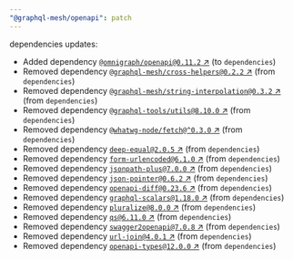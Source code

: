 ```yaml
---
"@graphql-mesh/openapi": patch
---
```


dependencies updates: 

- Added dependency [`@omnigraph/openapi@0.11.2` ↗︎](https://www.npmjs.com/package/@omnigraph/openapi/v/0.11.2) (to `dependencies`)
- Removed dependency [`@graphql-mesh/cross-helpers@0.2.2` ↗︎](https://www.npmjs.com/package/@graphql-mesh/cross-helpers/v/0.2.2) (from `dependencies`)
- Removed dependency [`@graphql-mesh/string-interpolation@0.3.2` ↗︎](https://www.npmjs.com/package/@graphql-mesh/string-interpolation/v/0.3.2) (from `dependencies`)
- Removed dependency [`@graphql-tools/utils@8.10.0` ↗︎](https://www.npmjs.com/package/@graphql-tools/utils/v/8.10.0) (from `dependencies`)
- Removed dependency [`@whatwg-node/fetch@^0.3.0` ↗︎](https://www.npmjs.com/package/@whatwg-node/fetch/v/null) (from `dependencies`)
- Removed dependency [`deep-equal@2.0.5` ↗︎](https://www.npmjs.com/package/deep-equal/v/2.0.5) (from `dependencies`)
- Removed dependency [`form-urlencoded@6.1.0` ↗︎](https://www.npmjs.com/package/form-urlencoded/v/6.1.0) (from `dependencies`)
- Removed dependency [`jsonpath-plus@7.0.0` ↗︎](https://www.npmjs.com/package/jsonpath-plus/v/7.0.0) (from `dependencies`)
- Removed dependency [`json-pointer@0.6.2` ↗︎](https://www.npmjs.com/package/json-pointer/v/0.6.2) (from `dependencies`)
- Removed dependency [`openapi-diff@0.23.6` ↗︎](https://www.npmjs.com/package/openapi-diff/v/0.23.6) (from `dependencies`)
- Removed dependency [`graphql-scalars@1.18.0` ↗︎](https://www.npmjs.com/package/graphql-scalars/v/1.18.0) (from `dependencies`)
- Removed dependency [`pluralize@8.0.0` ↗︎](https://www.npmjs.com/package/pluralize/v/8.0.0) (from `dependencies`)
- Removed dependency [`qs@6.11.0` ↗︎](https://www.npmjs.com/package/qs/v/6.11.0) (from `dependencies`)
- Removed dependency [`swagger2openapi@7.0.8` ↗︎](https://www.npmjs.com/package/swagger2openapi/v/7.0.8) (from `dependencies`)
- Removed dependency [`url-join@4.0.1` ↗︎](https://www.npmjs.com/package/url-join/v/4.0.1) (from `dependencies`)
- Removed dependency [`openapi-types@12.0.0` ↗︎](https://www.npmjs.com/package/openapi-types/v/12.0.0) (from `dependencies`)
